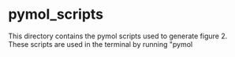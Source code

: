 # pymol_scripts #
This directory contains the pymol scripts used to generate figure 2. \
These scripts are used in the terminal by running "pymol <script>" from this directory
